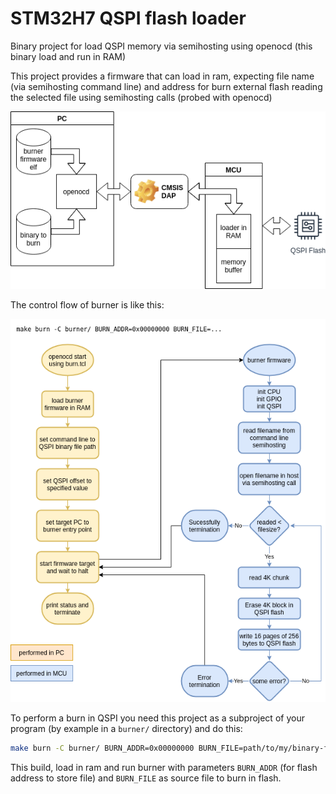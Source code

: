 # STM32H7 QSPI flash loader

Binary project for load QSPI memory via semihosting using openocd (this binary load and run in RAM)

This project provides a firmware that can load in ram, expecting file name (via semihosting command
line) and address for burn external flash reading the selected file using semihosting calls (probed
with openocd)

![](docs/arch.png)

The control flow of burner is like this:

![](docs/flow.png)

To perform a burn in QSPI you need this project as a subproject of your program (by example in a
`burner/` directory) and do this:

```sh
make burn -C burner/ BURN_ADDR=0x00000000 BURN_FILE=path/to/my/binary-file.bin
```

This build, load in ram and run burner with parameters `BURN_ADDR` (for flash address to store file)
and `BURN_FILE` as source file to burn in flash.
